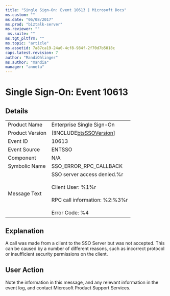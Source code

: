 ```yaml
---
title: "Single Sign-On: Event 10613 | Microsoft Docs"
ms.custom: ""
ms.date: "06/08/2017"
ms.prod: "biztalk-server"
ms.reviewer: ""
 ms.suite: ""
ms.tgt_pltfrm: ""
ms.topic: "article"
ms.assetid: 7a87ca19-24a0-4cf8-984f-2f70d7b5018c
caps.latest.revision: 7
author: "MandiOhlinger"
ms.author: "mandia"
manager: "anneta"
---
```

# Single Sign-On: Event 10613
## Details  
  
|||  
|-|-|  
|Product Name|Enterprise Single Sign-On|  
|Product Version|[!INCLUDE[btsSSOVersion](../includes/btsssoversion-md.md)]|  
|Event ID|10613|  
|Event Source|ENTSSO|  
|Component|N/A|  
|Symbolic Name|SSO_ERROR_RPC_CALLBACK|  
|Message Text|SSO server access denied.%r<br /><br /> Client User: %1%r<br /><br /> RPC call information: %2:%3%r<br /><br /> Error Code: %4|  
  
## Explanation  
 A call was made from a client to the SSO Server but was not accepted. This can be caused by a number of different reasons, such as incorrect protocol or insufficient security permissions on the client.  
  
## User Action  
 Note the information in this message, and any relevant information in the event log, and contact Microsoft Product Support Services.